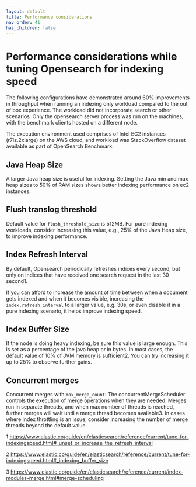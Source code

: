 ```yaml
---
layout: default
title: Performance considerations
nav_order: 41
has_children: false
---
```


# Performance considerations while tuning Opensearch for indexing speed

The following configurations have demonstrated around 60% improvements in throughput when
running an indexing only workload compared to the out of box experience. The workload did not
incorporate search or other scenarios. Only the opensearch server process was run on the machines,
with the benchmark clients hosted on a different node.

The execution environment used comprises of Intel EC2 instances (r7iz.2xlarge) on the AWS cloud, and
workload was StackOverflow dataset available as part of OpenSearch Benchmark.

## Java Heap Size

A larger Java heap size is useful for indexing. Setting the Java min and max heap sizes to 50% of RAM
sizes shows better indexing performance on ec2 instances.

## Flush translog threshold

Default value for `flush_threshold_size` is 512MB. For pure indexing workloads, consider increasing this
value, e.g., 25% of the Java Heap size, to improve indexing performance.

## Index Refresh Interval

By default, Opensearch periodically refreshes indices every second, but only on indices that have
received one search request in the last 30 second1.

If you can afford to increase the amount of time between when a document gets indexed and when it
becomes visible, increasing the `index.refresh_interval` to a larger value, e.g. 30s, or even disable it in a
pure indexing scenario, it helps improve indexing speed.

## Index Buffer Size

If the node is doing heavy indexing, be sure this value is large enough. This is set as a percentage of the
java heap or in bytes. In most cases, the default value of 10% of JVM memory is sufficient2. You can try
increasing it up to 25% to observe further gains.

## Concurrent merges

Concurrent merges with `max_merge_count`: The concurrentMergeScheduler controls the execution of
merge operations when they are needed. Merges run in separate threads, and when max number of
threads is reached, further merges will wait until a merge thread becomes available3.
In cases where index throttling is an issue, consider increasing the number of merge threads beyond the
default value.

1 https://www.elastic.co/guide/en/elasticsearch/reference/current/tune-for-indexingspeed.html#_unset_or_increase_the_refresh_interval

2 https://www.elastic.co/guide/en/elasticsearch/reference/current/tune-for-indexingspeed.html#_indexing_buffer_size

3 https://www.elastic.co/guide/en/elasticsearch/reference/current/index-modules-merge.html#merge-scheduling